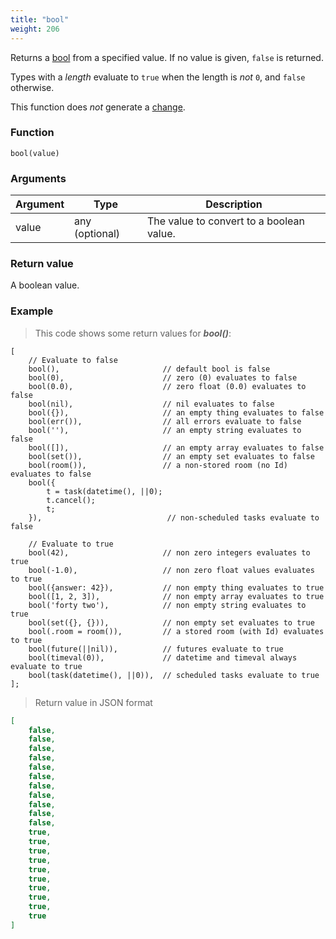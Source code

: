 ```yaml
---
title: "bool"
weight: 206
---
```


Returns a [bool](../../data-types/bool) from a specified value.
If no value is given, `false` is returned.

Types with a *length* evaluate to `true` when the length is *not* `0`, and `false` otherwise.

This function does *not* generate a [change](../../overview/changes).

### Function

`bool(value)`

### Arguments

Argument | Type | Description
-------- | ---- | -----------
value | any (optional) | The value to convert to a boolean value.

### Return value

A boolean value.

### Example

> This code shows some return values for ***bool()***:

```thingsdb,json_response
[
    // Evaluate to false
    bool(),                       // default bool is false
    bool(0),                      // zero (0) evaluates to false
    bool(0.0),                    // zero float (0.0) evaluates to false
    bool(nil),                    // nil evaluates to false
    bool({}),                     // an empty thing evaluates to false
    bool(err()),                  // all errors evaluate to false
    bool(''),                     // an empty string evaluates to false
    bool([]),                     // an empty array evaluates to false
    bool(set()),                  // an empty set evaluates to false
    bool(room()),                 // a non-stored room (no Id) evaluates to false
    bool({
        t = task(datetime(), ||0);
        t.cancel();
        t;
    }),                            // non-scheduled tasks evaluate to false

    // Evaluate to true
    bool(42),                     // non zero integers evaluates to true
    bool(-1.0),                   // non zero float values evaluates to true
    bool({answer: 42}),           // non empty thing evaluates to true
    bool([1, 2, 3]),              // non empty array evaluates to true
    bool('forty two'),            // non empty string evaluates to true
    bool(set({}, {})),            // non empty set evaluates to true
    bool(.room = room()),         // a stored room (with Id) evaluates to true
    bool(future(||nil)),          // futures evaluate to true
    bool(timeval(0)),             // datetime and timeval always evaluate to true
    bool(task(datetime(), ||0)),  // scheduled tasks evaluate to true
];
```

> Return value in JSON format

```json
[
    false,
    false,
    false,
    false,
    false,
    false,
    false,
    false,
    false,
    false,
    false,
    true,
    true,
    true,
    true,
    true,
    true,
    true,
    true,
    true,
    true
]
```
